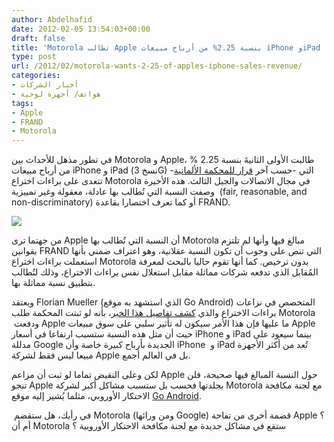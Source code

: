 ```yaml
---
author: Abdelhafid
date: 2012-02-05 13:54:03+00:00
draft: false
title: 'Motorola تطالب Apple بنسبة 2.25% من أرباح مبيعات iPhone وiPad '
type: post
url: /2012/02/motorola-wants-2-25-of-apples-iphone-sales-revenue/
categories:
- أخبار الشركات
- هواتف/ أجهزة لوحية
tags:
- Apple
- FRAND
- Motorola
---
```


في تطور مذهل للأحداث بين Motorola و Apple، طالبت الأولى الثانيةَ بنسبة 2.25 % من أرباح مبيعات iPhone و iPad (نسخ 3G) التي -حسب آخر [قرار للمحكمة الألمانية](http://fosspatents.blogspot.com/2012/02/motorola-is-suing-official-german-apple.html)- تتعدى على براءات اختراع Motorola في مجال الاتصالات والجيل الثالث. هذه الأخيرة وصفت النسبة التي تُطالب بها عادلة، معقولة وغير تمييزية  (fair, reasonable, and non-discriminatory) أو كما تعرف اختصارا بقاعدة FRAND.




[![](https://www.it-scoop.com/wp-content/uploads/2012/02/motorola_apple_frand_demand.png)
](https://www.it-scoop.com/wp-content/uploads/2012/02/motorola_apple_frand_demand.png)




من جهتما ترى Apple أن النسبة التي تُطالب بها Motorola مبالغ فيها وأنها لم تلتزم بقوانين FRAND التي تنص على وجوب أن تكون النسبة عقلانية، وهو اعتراف ضمني بأنها استعملت براءات اختراع Motorola بدون ترخيص. كما أنها تقوم حاليا بالبحث لمعرفة المُقابل الذي تدفعه شركات مماثلة مقابل استغلال نفس براءات الاختراع، وذلك لتُطالب بتطبيق نسبة مماثلة بها.




ويعتقد Florian Mueller (الذي استشهد به موقع Go Android) المتخصص في نزاعات براءات الاختراع والذي [كشف تفاصيل هذا الخبر](http://fosspatents.blogspot.com/2012/02/motorola-wants-225-of-apples-sales-in.html)، بأنه لو ثبتت المحكمة طلب Motorola  ودفعت Apple ما عليها فإن هذا الأمر سيكون له تأثير سلبي على سوق مبيعات Apple حيث أن مثل هذه النسبة ستسبب ارتفاعا في أسعار iPhone و iPad بينما سيعود على مدللة Google الجديدة بأرباح كبيرة خاصة وأن iPhone  و iPad تُعد من أكثر الأجهزة مبيعا ليس فقط لشركة Apple بل في العالم أجمع.




لكن وعلى النقيض تماما لو ثبت أن مزاعم Apple حول النسبة المبالغ فيها صحيحة، فلن تنجو Apple بجلدتها فحسب بل ستسبب مشاكل أكبر لشركة Motorola مع لجنة مكافحة الاحتكار الأوروبي، مثلما يُشير إليه موقع [Go Android](http://www.goandroid.co.in/2012/02/motorola-asks-for-225-of-apple-iphone.html.).




 في رأيك، هل ستقضم Motorola (ومن ورائها Google) قضمة أخرى من تفاحة Apple ؟ أم أن Motorola ستقع في مشاكل جديدة مع لجنة مكافحة الاحتكار الأوروبية ؟
